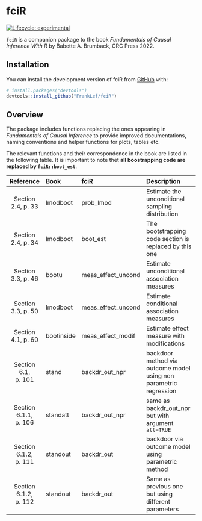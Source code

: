 
<!-- README.md is generated from README.Rmd. Please edit that file -->

# fciR

<!-- badges: start -->

[![Lifecycle:
experimental](https://img.shields.io/badge/lifecycle-experimental-orange.svg)](https://lifecycle.r-lib.org/articles/stages.html#experimental)
<!-- badges: end -->

`fciR` is a companion package to the book *Fundamentals of Causal
Inference With R* by Babette A. Brumback, CRC Press 2022.

## Installation

You can install the development version of fciR from
[GitHub](https://github.com/) with:

``` r
# install.packages("devtools")
devtools::install_github("FrankLef/fciR")
```

## Overview

The package includes functions replacing the ones appearing in
*Fundamentals of Causal Inference* to provide improved documentations,
naming conventions and helper functions for plots, tables etc.

The relevant functions and their correspondence in the book are listed
in the following table. It is important to note thet **all boostrapping
code are replaced by `fciR::boot_est`**.

|       Reference       | Book       | fciR                 | Description                                                       |
|:---------------------:|:-----------|:---------------------|:------------------------------------------------------------------|
|  Section 2.4, p. 33   | lmodboot   | prob\_lmod           | Estimate the unconditional sampling distribution                  |
|  Section 2.4, p. 34   | lmodboot   | boot\_est            | The bootstrapping code section is replaced by this one            |
|  Section 3.3, p. 46   | bootu      | meas\_effect\_uncond | Estimate unconditional association measures                       |
|  Section 3.3, p. 50   | lmodboot   | meas\_effect\_uncond | Estimate conditional association measures                         |
|  Section 4.1, p. 60   | bootinside | meas\_effect\_modif  | Estimate effect measure with modifications                        |
|  Section 6.1, p. 101  | stand      | backdr\_out\_npr     | backdoor method via outcome model using non parametric regression |
| Section 6.1.1, p. 106 | standatt   | backdr\_out\_npr     | same as backdr\_out\_npr but with argument `att=TRUE`             |
| Section 6.1.2, p. 111 | standout   | backdr\_out          | backdoor via outcome model using parametric method                |
| Section 6.1.2, p. 112 | standout   | backdr\_out          | Same as previous one but using different parameters               |
